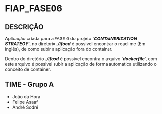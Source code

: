 # FIAP_FASE06

## DESCRIÇÃO

Aplicação criada para a FASE 6 do projeto '**_CONTAINERIZATION STRATEGY_**', no diretório **_./ifood_** é possivel encontrar o read-me (Em inglês), de como subir a aplicação fora do container.

Dentro do diretório **_./ifood_** é possivel encontra o arquivo '**_dockerfile_**', com este arquivo é possivel subir a aplicação de forma automatica utilizando o conceito de container.

## TIME - Grupo A

- João da Hora
- Felipe Asaaf
- André Sodré
